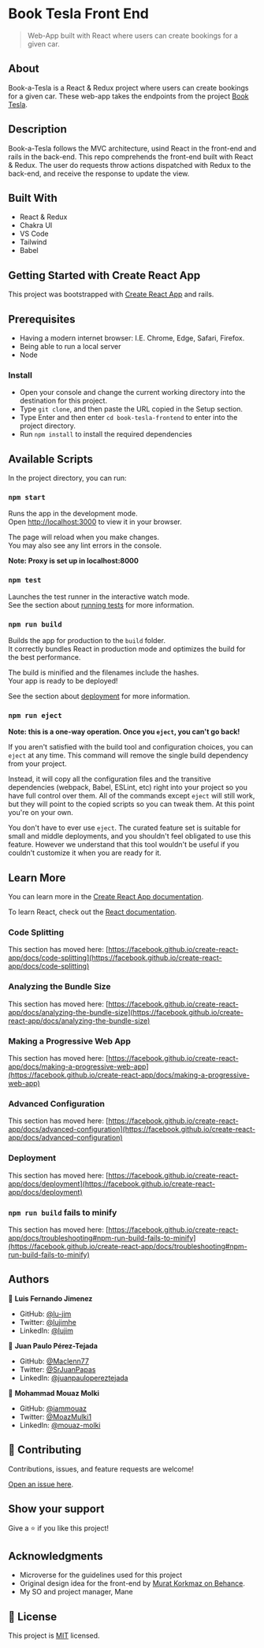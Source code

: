 # Book Tesla Front End
> Web-App built with React where users can create bookings for a given car.

## About

Book-a-Tesla is a React & Redux project where users can create bookings for a given car. These web-app takes the endpoints from the project [Book Tesla](https://github.com/lu-jim/book-tesla).

## Description

Book-a-Tesla follows the MVC architecture, usind React in the front-end and rails in the back-end. This repo comprehends the front-end built with React & Redux. The user do requests throw actions dispatched with Redux to the back-end, and receive the response to update the view.

## Built With

- React & Redux
- Chakra UI
- VS Code
- Tailwind
- Babel

## Getting Started with Create React App

This project was bootstrapped with [Create React App](https://github.com/facebook/create-react-app) and rails.

## Prerequisites 

- Having a modern internet browser: I.E. Chrome, Edge, Safari, Firefox.
- Being able to run a local server
- Node

### Install
- Open your console and change the current working directory into the destination for this project.
- Type `git clone`, and then paste the URL copied in the Setup section.
- Type Enter and then enter `cd book-tesla-frontend` to enter into the project directory.
- Run `npm install` to install the required dependencies

## Available Scripts

In the project directory, you can run:

### `npm start`

Runs the app in the development mode.\
Open [http://localhost:3000](http://localhost:3000) to view it in your browser.

The page will reload when you make changes.\
You may also see any lint errors in the console.

**Note: Proxy is set up in localhost:8000**

### `npm test`

Launches the test runner in the interactive watch mode.\
See the section about [running tests](https://facebook.github.io/create-react-app/docs/running-tests) for more information.

### `npm run build`

Builds the app for production to the `build` folder.\
It correctly bundles React in production mode and optimizes the build for the best performance.

The build is minified and the filenames include the hashes.\
Your app is ready to be deployed!

See the section about [deployment](https://facebook.github.io/create-react-app/docs/deployment) for more information.

### `npm run eject`

**Note: this is a one-way operation. Once you `eject`, you can't go back!**

If you aren't satisfied with the build tool and configuration choices, you can `eject` at any time. This command will remove the single build dependency from your project.

Instead, it will copy all the configuration files and the transitive dependencies (webpack, Babel, ESLint, etc) right into your project so you have full control over them. All of the commands except `eject` will still work, but they will point to the copied scripts so you can tweak them. At this point you're on your own.

You don't have to ever use `eject`. The curated feature set is suitable for small and middle deployments, and you shouldn't feel obligated to use this feature. However we understand that this tool wouldn't be useful if you couldn't customize it when you are ready for it.

## Learn More

You can learn more in the [Create React App documentation](https://facebook.github.io/create-react-app/docs/getting-started).

To learn React, check out the [React documentation](https://reactjs.org/).

### Code Splitting

This section has moved here: [https://facebook.github.io/create-react-app/docs/code-splitting](https://facebook.github.io/create-react-app/docs/code-splitting)

### Analyzing the Bundle Size

This section has moved here: [https://facebook.github.io/create-react-app/docs/analyzing-the-bundle-size](https://facebook.github.io/create-react-app/docs/analyzing-the-bundle-size)

### Making a Progressive Web App

This section has moved here: [https://facebook.github.io/create-react-app/docs/making-a-progressive-web-app](https://facebook.github.io/create-react-app/docs/making-a-progressive-web-app)

### Advanced Configuration

This section has moved here: [https://facebook.github.io/create-react-app/docs/advanced-configuration](https://facebook.github.io/create-react-app/docs/advanced-configuration)

### Deployment

This section has moved here: [https://facebook.github.io/create-react-app/docs/deployment](https://facebook.github.io/create-react-app/docs/deployment)

### `npm run build` fails to minify

This section has moved here: [https://facebook.github.io/create-react-app/docs/troubleshooting#npm-run-build-fails-to-minify](https://facebook.github.io/create-react-app/docs/troubleshooting#npm-run-build-fails-to-minify)

## Authors

👤 **Luis Fernando Jimenez**

- GitHub: [@lu-jim](https://github.com/lu-jim)
- Twitter: [@lujimhe](https://twitter.com/lujimhe)
- LinkedIn: [@lujim](https://www.linkedin.com/in/lujim/)

👤 **Juan Paulo Pérez-Tejada**

- GitHub: [@Maclenn77](https://github.com/Maclenn77)
- Twitter: [@SrJuanPapas](https://twitter.com/srjuanpapas)
- LinkedIn: [@juanpaulopereztejada](https://www.linkedin.com/in/juanpaulopereztejada/)

👤 **Mohammad Mouaz Molki**

- GitHub: [@iammouaz](https://github.com/iammouaz)
- Twitter: [@MoazMulki1](https://twitter.com/MoazMulki1)
- LinkedIn: [@mouaz-molki](https://www.linkedin.com/in/mouaz-molki/)

## 🤝 Contributing

Contributions, issues, and feature requests are welcome!

[Open an issue here](https://github.com/lu-jim/book-tesla/issues/new).

## Show your support

Give a ⭐️ if you like this project!

## Acknowledgments

- Microverse for the guidelines used for this project
- Original design idea for the front-end by [Murat Korkmaz on Behance](https://www.behance.net/muratk).
- My SO and project manager, Mane
## 📝 License

This project is [MIT](./LICENSE) licensed.